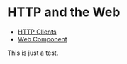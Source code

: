 HTTP and the Web
================

* [HTTP Clients](user-guide-http-clients.md)
* [Web Component](user-guide-http-web.md)

This is just a test.
